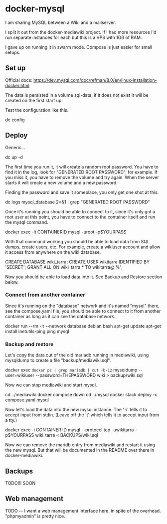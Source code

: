 # docker-mysql

I am sharing MySQL between a Wiki and a mailserver.

I split it out from the docker-mediawiki project.
If I had more resources I'd run separate instances for each but this is a VPS with 1GB of RAM.

I gave up on running it in swarm mode. Compose is just easier for small setups.

## Set up

Official docs: https://dev.mysql.com/doc/refman/8.0/en/linux-installation-docker.html

The data is persisted in a volume sql-data, if it does not exist it
will be created on the first start up.

Test the configuration like this.

   dc config

## Deploy

Generic...

   dc up -d

The first time you run it, it will create a random root password.  You
have to find it in the log, look for "GENERATED ROOT PASSWORD", for
example.  If you miss it, you have to remove the volume and try
again. When the server starts it will create a new volume and a new
password.

Finding the password and save it someplace, you only get one shot at this.

   dc logs mysql_database 2>&1 | grep "GENERATED ROOT PASSWORD"

Once it's running you should be able to connect to it, since it's only got a root user at this point,
you have to connect to the container itself and run the mysql command.

   docker exec -it CONTAINERID mysql -uroot -p$YOURPASS 

With that command working you should be able to load data from SQL
dumps, create users, etc.  For example, create a wikiuser account
and allow it access from anywhere on the wiki database.

   CREATE DATABASE wiki_tarra;
   CREATE USER wikitarra IDENTIFIED BY 'SECRET';
   GRANT ALL ON wiki_tarra.* TO wikitarra@'%';

Now you should be able to load data into it. See Backup and Restore section below.

### Connect from another container

Since it's running on the "database" network and it's named "mysql" there, see the compose.yaml file,
you should be able to connect to it from another container as long as it can see the database network.

   docker run --rm -it --network database debian bash
   apt-get update
   apt-get install inetutils-ping
   ping mysql
   
### Backup and restore

Let's copy the data out of the old mariadb running in mediawiki, using
mysqldump to create a file "backup/mediawiki.sql".

   docker exec `docker ps | grep mariadb | cut -b-12` mysqldump --user=wikiuser --password=THEPASSWORD wiki > backup/wiki.sql

Now we can stop mediawiki and start mysql.

   cd ../mediawiki
   docker compose down
   cd ../mysql
   docker stack deploy -c compose.yaml mysql

Now let's load the data into the new mysql instance. The '-i' tells it
to accept input from stdin. (Leave off the 't' which tells it to
accept input from a tty.)

   docker exec -i CONTAINER ID mysql --protocol tcp -uwikitarra -p$YOURPASS wiki_tarra < BACKUPS/wiki.sql

Now we can remove the maridb entry from mediawiki and restart it using the new mysql.
But that will be documented in the README over there in docker-mediawiki.

## Backups

TODO!!! SOON

## Web management

TODO -- I want a web management interface here, in spite of the overhead.
"phpmyadmin" is pretty nice.

